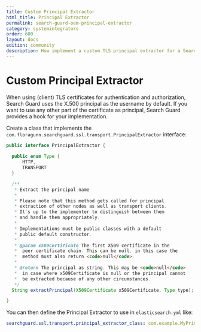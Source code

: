 ```yaml
---
title: Custom Principal Extractor
html_title: Principal Extractor
permalink: search-guard-oem-principal-extractor
category: systemintegrators
order: 600
layout: docs
edition: community
description: How implement a custom TLS principal extractor for a Search Guard secured Elasticsearch cluster.
---
```


<!---
Copyright 2022 floragunn GmbH
-->

# Custom Principal Extractor

When using (client) TLS certificates for authentication and authorization, Search Guard uses the X.500 principal as the username by default. If you want to use any other part of the certificate as principal, Search Guard provides a hook for your implementation.

Create a class that implements the `com.floragunn.searchguard.ssl.transport.PrincipalExtractor` interface:

```java
public interface PrincipalExtractor {
    
  public enum Type {
      HTTP,
      TRANSPORT
  }

  /**
   * Extract the principal name
   * 
   * Please note that this method gets called for principal 
   * extraction of other nodes as well as transport clients. 
   * It's up to the implementer to distinguish between them
   * and handle them appropriately.
   * 
   * Implementations must be public classes with a default 
   * public default constructor.
   * 
   * @param x509Certificate The first X509 certificate in the 
   *  peer certificate chain. This can be null, in this case the 
   *  method must also return <code>null</code>.
   *
   * @return The principal as string. This may be <code>null</code>
   *  in case where x509Certificate is null or the principal cannot 
   *  be extracted because of any other circumstances.
   */
  String extractPrincipal(X509Certificate x509Certificate, Type type);

}
```

You can then define the Principal Extractor to use in `elasticsearch.yml` like:

```yaml
searchguard.ssl.transport.principal_extractor_class: com.example.MyPrincipalExtractor
```




